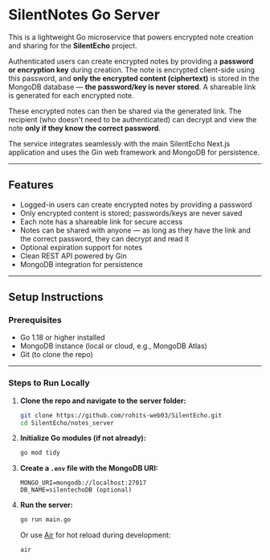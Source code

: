 # SilentNotes Go Server

This is a lightweight Go microservice that powers encrypted note creation and sharing for the **SilentEcho** project.

Authenticated users can create encrypted notes by providing a **password or encryption key** during creation. The note is encrypted client-side using this password, and **only the encrypted content (ciphertext)** is stored in the MongoDB database — **the password/key is never stored**. A shareable link is generated for each encrypted note.

These encrypted notes can then be shared via the generated link. The recipient (who doesn't need to be authenticated) can decrypt and view the note **only if they know the correct password**.

The service integrates seamlessly with the main SilentEcho Next.js application and uses the Gin web framework and MongoDB for persistence.

---

## Features

- Logged-in users can create encrypted notes by providing a password
- Only encrypted content is stored; passwords/keys are never saved
- Each note has a shareable link for secure access
- Notes can be shared with anyone — as long as they have the link and the correct password, they can decrypt and read it
- Optional expiration support for notes
- Clean REST API powered by Gin
- MongoDB integration for persistence

---

## Setup Instructions

### Prerequisites

- Go 1.18 or higher installed
- MongoDB instance (local or cloud, e.g., MongoDB Atlas)
- Git (to clone the repo)

---

### Steps to Run Locally

1. **Clone the repo and navigate to the server folder:**

   ```bash
   git clone https://github.com/rohits-web03/SilentEcho.git
   cd SilentEcho/notes_server
   ```

2. **Initialize Go modules (if not already):**

   ```bash
   go mod tidy
   ```

3. **Create a `.env` file with the MongoDB URI:**

   ```
   MONGO_URI=mongodb://localhost:27017
   DB_NAME=silentechoDB (optional)
   ```

4. **Run the server:**

   ```bash
   go run main.go
   ```

   Or use [Air](https://github.com/air-verse/air) for hot reload during development:

   ```bash
   air
   ```

